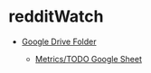 # redditWatch

* [Google Drive Folder](https://docs.google.com/spreadsheets/d/1qRf6NGRwkGP9zvqm_C3o48RVJbDuzBx7kjgNZ-ajGL0/edit?usp=sharing)

  * [Metrics/TODO Google Sheet](https://docs.google.com/spreadsheets/d/1qRf6NGRwkGP9zvqm_C3o48RVJbDuzBx7kjgNZ-ajGL0/edit?usp=sharing)
